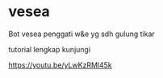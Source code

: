 # vesea
Bot vesea penggati w&e yg sdh gulung tikar

tutorial lengkap kunjungi

https://youtu.be/yLwKzRMl45k
